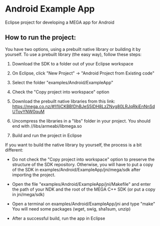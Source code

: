 # Android Example App

Eclipse project for developing a MEGA app for Android

## How to run the project:

You have two options, using a prebuilt native library or building it by yourself.
To use a prebuilt library (the easy way), follow these steps:

1. Download the SDK to a folder out of your Eclipse workspace
2. On Eclipse, click "New Project" -> "Android Project from Existing code"
3. Select the folder "examples/Android/ExampleApp"
4. Check the "Copy project into workspace" option
5. Download the prebuilt native libraries from this link:
https://mega.co.nz/#!I1ljCKBB!DhBJeS5IDH8LzZNvg80LRJqRkiEnNnSdUTovYNW0quM

6. Uncompress the libraries in a "libs" folder in your project.
You should end with <Eclipse workspace>/<MEGA project folder>/libs/armeabi/libmega.so

7. Build and run the project in Eclipse

If you want to build the native library by yourself, the process is a 
bit different:

* Do not check the "Copy project into workspace" option to preserve the structure of the 
SDK repository. Otherwise, you will have to put a copy of the SDK in 
examples/Android/ExampleApp/jni/mega/sdk after importing the project.

* Open the file "examples/Android/ExampleApp/jni/Makefile" and enter 
the path of your NDK and the root of the MEGA C++ SDK (or put a copy in 
jni/mega/sdk)

* Open a terminal on examples/Android/ExampleApp/jni and type "make"
You will need some packages (wget, swig, sha1sum, unzip)

* After a successful build, run the app in Eclipse
